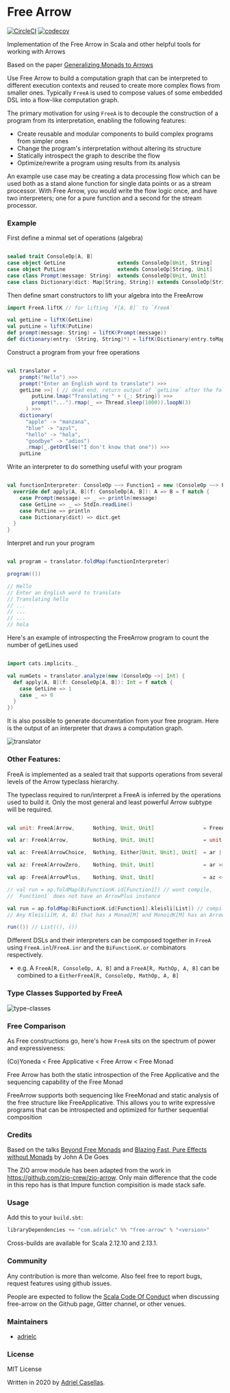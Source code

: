 # Free Arrow

[![CircleCI](https://circleci.com/gh/adrielc/free-arrow/tree/master.svg?style=svg)](https://circleci.com/gh/adrielc/free-arrow/tree/master)
[![codecov](https://codecov.io/gh/adrielc/free-arrow/branch/master/graphs/badge.svg)](https://codecov.io/gh/adrielc/free-arrow)

Implementation of the Free Arrow in Scala and other helpful tools for working with Arrows

Based on the paper [Generalizing Monads to Arrows](http://www.cse.chalmers.se/~rjmh/Papers/arrows.pdf)

Use Free Arrow to build a computation graph that can be interpreted to different execution contexts and reused to create more complex flows from smaller ones. Typically `FreeA` is used to compose
values of some embedded DSL into a flow-like computation graph.

The primary motivation for using `FreeA` is to decouple the construction of a program
from its interpretation, enabling the following features:

-  Create reusable and modular components to build complex programs from simpler ones
-  Change the program's interpretation without altering its structure
-  Statically introspect the graph to describe the flow
-  Optimize/rewrite a program using results from its analysis

An example use case may be creating a data processing flow which can 
be used both as a stand alone function for single data points or
as a stream processor. With Free Arrow, you would write the flow logic 
once, and have two interpreters; one for a pure function and a second 
for the stream processor.

### Example

First define a minmal set of operations (algebra)

```scala

sealed trait ConsoleOp[A, B]
case object GetLine                 extends ConsoleOp[Unit, String]
case object PutLine                 extends ConsoleOp[String, Unit]
case class Prompt(message: String)  extends ConsoleOp[Unit, Unit]
case class Dictionary(dict: Map[String, String]) extends ConsoleOp[String, Option[String]]

``` 

Then define smart constructors to lift your algebra into the FreeArrow


```scala
import FreeA.liftK // for lifting `F[A, B]` to `FreeA`

val getLine = liftK(GetLine)
val putLine = liftK(PutLine)
def prompt(message: String) = liftK(Prompt(message))
def dictionary(entry: (String, String)*) = liftK(Dictionary(entry.toMap))

```  

Construct a program from your free operations 

```scala

val translator = 
    prompt("Hello") >>>
    prompt("Enter an English word to translate") >>>
    getLine >>| ( // dead end, return output of `getLine` after the following
        putLine.lmap("Translating " + (_: String)) >>>
        prompt("...").rmap(_ => Thread.sleep(1000)).loopN(3)
      ) >>>
    dictionary(
      "apple" -> "manzana",
      "blue" -> "azul",
      "hello" -> "hola",
      "goodbye" -> "adios")
      .rmap(_.getOrElse("I don't know that one")) >>>
    putLine

```

Write an interpreter to do something useful with your program

```scala

val functionInterpreter: ConsoleOp ~~> Function1 = new (ConsoleOp ~~> Function1) {
  override def apply[A, B](f: ConsoleOp[A, B]): A => B = f match {
    case Prompt(message) => _ => println(message)
    case GetLine => _ => StdIn.readLine()
    case PutLine => println
    case Dictionary(dict) => dict.get
  }
}

```

Interpret and run your program

```scala

val program = translator.foldMap(functionInterpreter)

program(())

// Hello
// Enter an English word to translate
// Translating hello
// ...
// ...
// ...
// hola
```

Here's an example of introspecting the FreeArrow program to count the 
number of getLines used

```scala

import cats.implicits._

val numGets = translator.analyze(new (ConsoleOp ~>| Int) {
  def apply[A, B](f: ConsoleOp[A, B]): Int = f match {
    case GetLine => 1
    case _ => 0
  }
})

```

It is also possible to generate documentation from your free program.
Here is the output of an interpreter that draws a computation graph. 

![translator](docs/translator.png)
 
### Other Features:

FreeA is implemented as a sealed trait that supports operations from several levels of the Arrow
typeclass hierarchy. 
    
The typeclass required to run/interpret a FreeA is inferred by the operations
used to build it. Only the most general and least powerful Arrow subtype will be required.

```scala

val unit: FreeA[Arrow,      Nothing, Unit, Unit]                = FreeA.id[Unit]

val ar: FreeA[Arrow,        Nothing, Unit, Unit]                = unit >>> unit

val ac: FreeA[ArrowChoice,  Nothing, Either[Unit, Unit], Unit]  = ar ||| ar

val az: FreeA[ArrowZero,    Nothing, Unit, Unit]                = ar >>> zeroArrow[Unit, Unit]

val ap: FreeA[ArrowPlus,    Nothing, Unit, Unit]                = az <+> ar <+> ar

// val run = ap.foldMap(BiFunctionK.id[Function1]) // wont compile, 
// `Function1` does not have an ArrowPlus instance

val run = ap.foldMap(BiFunctionK.id[Function1].kleisli[List]) // compiles
// Any Kleisli[M, A, B] that has a Monad[M] and MonoidK[M] has an ArrowPlus[Kleisli[M, ?, ?]] instance

run(()) // List((), ())

```    

Different DSLs and their interpreters can be composed together in `FreeA` using 
 `FreeA.inl`/`FreeA.inr` and the `BiFunctionK.or` combinators respectively.
    
   - e.g. A `FreeA[R, ConsoleOp, A, B]` and a `FreeA[R, MathOp, A, B]` can be combined to a
    `EitherFreeA[R, ConsoleOp, MathOp, A, B]`
    
### Type Classes Supported by FreeA

![type-classes](docs/Arrow%20Hierarchy.png)


 ### Free Comparison
 
As Free constructions go, here's how `FreeA` sits on the spectrum of power and expressiveness:

(Co)Yoneda < Free Applicative < Free Arrow < Free Monad

Free Arrow has both the static introspection of the Free Applicative and the sequencing capability of the Free Monad

FreeArrow supports both sequencing like FreeMonad and static analysis
of the free structure like FreeApplicative. This allows you to write 
expressive programs that can be introspected and optimized for further
sequential composition

### Credits

Based on the talks [Beyond Free Monads](https://www.youtube.com/watch?v=A-lmrvsUi2Y) and [Blazing Fast, Pure Effects without Monads](https://www.youtube.com/watch?v=L8AEj6IRNEE) by John A De Goes

The ZIO arrow module has been adapted from the work in https://github.com/zio-crew/zio-arrow. Only main difference that the code in this repo has is that
Impure function compisition is made stack safe.


### Usage

Add this to your `build.sbt`:

```scala
libraryDependencies += "com.adrielc" %% "free-arrow" % "<version>"
```

Cross-builds are available for Scala 2.12.10 and 2.13.1.

### Community

Any contribution is more than welcome. Also feel free to report bugs, request features using github issues.

People are expected to follow the [Scala Code Of Conduct](https://www.scala-lang.org/conduct/) when discussing free-arrow on the Github page, Gitter channel, or other venues.

### Maintainers

* [adrielc](https://github.com/adrielc)

### License

MIT License

Written in 2020 by [Adriel Casellas](https://github.com/adrielc).
